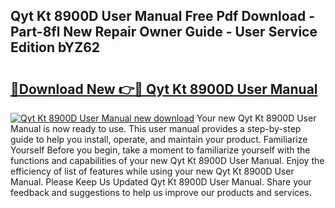 ## Qyt Kt 8900D User Manual Free Pdf Download - Part-8fl New Repair Owner Guide - User Service Edition bYZ62

# <h2><a href="http://cf10453.oget.top/?id=Qyt+Kt+8900D+User+Manual">🔗Download New 👉🔴 Qyt Kt 8900D User Manual</a></h2>

[![Qyt Kt 8900D User Manual new download](https://i.imgur.com/5g1atiW.png)](http://cf10453.oget.top/?id=Qyt+Kt+8900D+User+Manual)
Your new Qyt Kt 8900D User Manual is now ready to use. This user manual provides a step-by-step guide to help you install, operate, and maintain your product. Familiarize Yourself Before you begin, take a moment to familiarize yourself with the functions and capabilities of your new Qyt Kt 8900D User Manual. Enjoy the efficiency of list of features while using your new Qyt Kt 8900D User Manual. Please Keep Us Updated Qyt Kt 8900D User Manual. Share your feedback and suggestions to help us improve our products and services.
